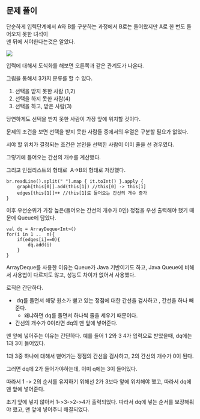 ## 문제 풀이

단순하게 입력단계에서 A와 B를 구분하는 과정에서 B로는 들어왔지만 A로 한 번도 들어오지 못한 녀석이   
맨 뒤에 서야한다는것은 알았다.

![](https://blog.kakaocdn.net/dn/1ML1a/btsGksA2Ulq/XLCb86khgXa4zJD0AkYFSK/img.png)

입력에 대해서 도식화를 해보면 오른쪽과 같은 관계도가 나온다.

그림을 통해서 3가지 분류를 할 수 있다.

1.  선택을 받지 못한 사람 (1,2)
2.  선택을 하지 못한 사람(4)
3.  선택을 하고, 받은 사람(3)

당연하게도 선택을 받지 못한 사람이 가장 앞에 위치할 것이다.

문제의 조건을 보면 선택을 받지 못한 사람들 중에서의 우열은 구분할 필요가 없었다.

서야 할 위치가 결정되는 조건은 본인을 선택한 사람이 이미 줄을 선 경우였다.

그렇기에 들어오는 간선의 개수를 계산했다.

그리고 인접리스트의 형태로  A->B의 형태로 저장했다.

```
br.readLine().split(" ").map { it.toInt() }.apply {
    graph[this[0]].add(this[1]) //this[0] -> this[1]
    edges[this[1]]++ //this[1]로 들어오는 간선의 개수 증가
}
```

이후 우선순위가 가장 높은(들어오는 간선의 개수가 0인) 정점을 우선 출력해야 했기 때문에 Queue에 담았다.

```
val dq = ArrayDeque<Int>()
for(i in 1 ..  n){
    if(edges[i]==0){
        dq.add(i)
    }
}
```

ArrayDeque를 사용한 이유는 Queue가 Java 기반이기도 하고, Java Queue에 비해서 사용법이 다르지도 않고, 성능도 차이가 없어서 사용했다.

로직은 간단하다.

-    dq를 돌면서 해당 원소가 뻗고 있는 정점에 대한 간선을 검사하고 , 간선을 하나 빼준다.
    -   왜냐하면 dq를 돌면서 하나씩 줄을 세우기 때문이다.
-   간선의 개수가 0이라면 dq의 맨 앞에 넣어준다.

맨 앞에 넣어주는 이유는 간단하다. 예를 들어 1 2와 3 4가 입력으로 받았을때, dq에는 1과 3이 들어있다.

1과 3중 하나에 대해서 뻗어가는 정점의 간선을 검사하고, 2의 간선의 개수가 0이 된다.

그러면 dq에 2가 들어가야하는데, 이미 q에는 3이 들어있다.

따라서 1 -> 2의 순서를 유지하기 위해선 2가 3보다 앞에 위치해야 했고, 따라서 dq에 맨 앞에 넣어준다.

초기 앞에 넣지 않아서 1->3->2->4가 출력되었다. 따라서 dq에 넣는 순서를 보장해줘야 했고, 맨 앞에 넣어주니 해결되었다.
